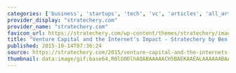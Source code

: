 ```yaml
---
categories: ['business', 'startups', 'tech', 'vc', 'articles', 'all_articles']
provider_display: "stratechery.com"
provider_name: "stratechery.com"
favicon_url: https://stratechery.com/wp-content/themes/stratechery/images/IE/favicon.ico
title: "Venture Capital and the Internet's Impact - Stratechery by Ben Thompson"
published: 2015-10-14T07:36:24
source: https://stratechery.com/2015/venture-capital-and-the-internets-impact/
thumbnail: data:image/gif;base64,R0lGODlhAQABAAAAACH5BAEKAAEALAAAAAABAAEAAAICTAEAOw==
---
```

